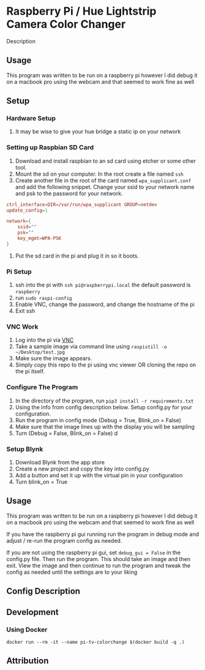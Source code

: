 # Raspberry Pi / Hue Lightstrip Camera Color Changer
Description

## Usage
This program was written to be run on a raspberry pi however I did debug it on a macbook pro using the webcam and
that seemed to work fine as well

## Setup
### Hardware Setup
1. It may be wise to give your hue bridge a static ip on your network


### Setting up Raspbian SD Card
1. Download and install raspbian to an sd card using etcher or some other tool.
1. Mount the sd on your computer. In the root create a file named `ssh`
1. Create another file in the root of the card named `wpa_supplicant.conf` and add the following snippet. Change your ssid to your
network name and psk to the password for your network.
```conf
ctrl_interface=DIR=/var/run/wpa_supplicant GROUP=netdev
update_config=1

network={
    ssid=""
    psk=""
    key_mgmt=WPA-PSK
}
```
1. Put the sd card in the pi and plug it in so it boots.

### Pi Setup
1. ssh into the pi with `ssh pi@raspberrypi.local` the default password is `raspberry`
1. run `sudo raspi-config`
1. Enable VNC, change the password, and change the hostname of the pi
1. Exit ssh

### VNC Work
1. Log into the pi via [VNC](https://www.realvnc.com/en/connect/download/viewer)
1. Take a sample image via command line using `raspistill -o ~/Desktop/test.jpg`
1. Make sure the image appears.
1. Simply copy this repo to the pi using vnc viewer OR cloning the repo on the pi itself.

### Configure The Program
1. In the directory of the program, run `pip3 install -r requirements.txt`
1. Using the info from config description below. Setup config.py for your configuration.
1. Run the program in config mode (Debug = True, Blink_on = False)
1. Make sure that the image lines up with the display you will be sampling
1. Turn (Debug = False, Blink_on = False)
d
### Setup Blynk
1. Download Blynk from the app store
1. Create a new project and copy the key into config.py
1. Add a button and set it up with the virtual pin in your configuration
1. Turn blink_on = True

## Usage
This program was written to be run on a raspberry pi however I did debug it on a macbook pro using the webcam and
that seemed to work fine as well

If you have the raspberry pi gui running run the program in debug mode and adjust / re-run the program config as needed.

If you are not using the raspberry pi gui, set `debug_gui = False` in the config.py file. Then run the program. This should
take an image and then exit. View the image and then continue to run the program and tweak the config as needed until the settings are
to your liking

## Config Description


## Development
### Using Docker
```
docker run --rm -it --name pi-tv-colorchange $(docker build -q .)
```

## Attribution